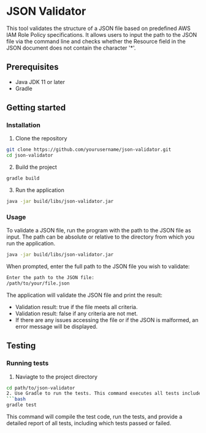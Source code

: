 # JSON Validator
This tool validates the structure of a JSON file based on predefined AWS IAM Role Policy specifications. It allows users to input the path to the JSON file via the command line and checks whether the Resource field in the JSON document does not contain the character '*'.

## Prerequisites
 - Java JDK 11 or later
 - Gradle

## Getting started
### Installation
1. Clone the repository
```bash
git clone https://github.com/yourusername/json-validator.git
cd json-validator
```
2. Build the project
```bash
gradle build
```
3. Run the application
```bash
java -jar build/libs/json-validator.jar
```
### Usage
To validate a JSON file, run the program with the path to the JSON file as input. The path can be absolute or relative to the directory from which you run the application.
```bash
java -jar build/libs/json-validator.jar
```
When prompted, enter the full path to the JSON file you wish to validate:
```bash
Enter the path to the JSON file:
/path/to/your/file.json
```
The application will validate the JSON file and print the result:
- Validation result: true if the file meets all criteria.
- Validation result: false if any criteria are not met.
- If there are any issues accessing the file or if the JSON is malformed, an error message will be displayed.

## Testing
### Running tests
1. Naviagte to the project directory
```bash
cd path/to/json-validator
2. Use Gradle to run the tests. This command executes all tests included in the project:
```bash
gradle test
```
This command will compile the test code, run the tests, and provide a detailed report of all tests, including which tests passed or failed.
